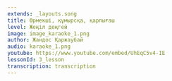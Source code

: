```yaml
---
extends: _layouts.song
title: Өрмекші, құмырсқа, қарлығаш
level: Жеңіл деңгей
image: image_karaoke_1.png
author: Жандос Қаржаубай
audio: karaoke_1.png
youtube: https://www.youtube.com/embed/UhEqC5v4-IE
lessonId: 3_lesson
transcription: transcription 
---
```

